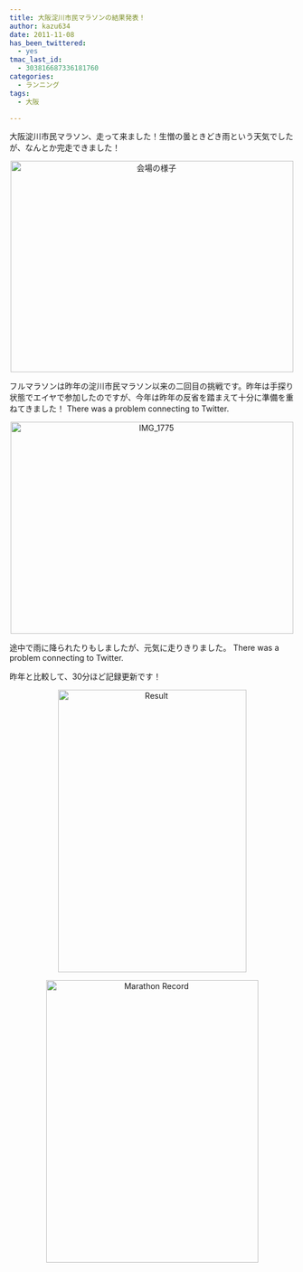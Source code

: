 ```yaml
---
title: 大阪淀川市民マラソンの結果発表！
author: kazu634
date: 2011-11-08
has_been_twittered:
  - yes
tmac_last_id:
  - 303816687336181760
categories:
  - ランニング
tags:
  - 大阪

---
```

大阪淀川市民マラソン、走って来ました！生憎の曇ときどき雨という天気でしたが、なんとか完走できました！

<p style="text-align: center;">
<a href="http://www.flickr.com/photos/42332031@N02/6325681798/" onclick="__gaTracker('send', 'event', 'outbound-article', 'http://www.flickr.com/photos/42332031@N02/6325681798/', '');" title="会場の様子 by kazu634, on Flickr"><img class="aligncenter" src="http://farm7.static.flickr.com/6216/6325681798_4758def2df.jpg" alt="会場の様子" width="500" height="374" /></a>
</p>

フルマラソンは昨年の淀川市民マラソン以来の二回目の挑戦です。昨年は手探り状態でエイヤで参加したのですが、今年は昨年の反省を踏まえて十分に準備を重ねてきました！ There was a problem connecting to Twitter. 

<p style="text-align: center;">
<a href="http://www.flickr.com/photos/42332031@N02/6324928739/" onclick="__gaTracker('send', 'event', 'outbound-article', 'http://www.flickr.com/photos/42332031@N02/6324928739/', '');" title="IMG_1775 by kazu634, on Flickr"><img class="aligncenter" src="http://farm7.static.flickr.com/6227/6324928739_25a99a31e1.jpg" alt="IMG_1775" width="500" height="375" /></a>
</p>

途中で雨に降られたりもしましたが、元気に走りきりました。 There was a problem connecting to Twitter. 

昨年と比較して、30分ほど記録更新です！

<p style="text-align: center;">
<a href="http://www.flickr.com/photos/42332031@N02/6324929083/" onclick="__gaTracker('send', 'event', 'outbound-article', 'http://www.flickr.com/photos/42332031@N02/6324929083/', '');" title="Result by kazu634, on Flickr"><img class="aligncenter" src="http://farm7.static.flickr.com/6104/6324929083_eba238e028.jpg" alt="Result" width="333" height="500" /></a>
</p>

<p style="text-align: center;">
<a href="http://www.flickr.com/photos/42332031@N02/6325683206/" onclick="__gaTracker('send', 'event', 'outbound-article', 'http://www.flickr.com/photos/42332031@N02/6325683206/', '');" title="Marathon Record by kazu634, on Flickr"><img class="aligncenter" src="http://farm7.static.flickr.com/6037/6325683206_3b3e11175a.jpg" alt="Marathon Record" width="375" height="500" /></a>
</p>
